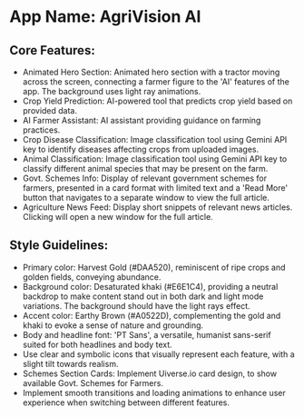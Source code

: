 # **App Name**: AgriVision AI

## Core Features:

- Animated Hero Section: Animated hero section with a tractor moving across the screen, connecting a farmer figure to the 'AI' features of the app. The background uses light ray animations.
- Crop Yield Prediction: AI-powered tool that predicts crop yield based on provided data.
- AI Farmer Assistant: AI assistant providing guidance on farming practices.
- Crop Disease Classification: Image classification tool using Gemini API key to identify diseases affecting crops from uploaded images.
- Animal Classification: Image classification tool using Gemini API key to classify different animal species that may be present on the farm.
- Govt. Schemes Info: Display of relevant government schemes for farmers, presented in a card format with limited text and a 'Read More' button that navigates to a separate window to view the full article.
- Agriculture News Feed: Display short snippets of relevant news articles. Clicking will open a new window for the full article.

## Style Guidelines:

- Primary color: Harvest Gold (#DAA520), reminiscent of ripe crops and golden fields, conveying abundance.
- Background color: Desaturated khaki (#E6E1C4), providing a neutral backdrop to make content stand out in both dark and light mode variations. The background should have the light rays effect.
- Accent color: Earthy Brown (#A0522D), complementing the gold and khaki to evoke a sense of nature and grounding.
- Body and headline font: 'PT Sans', a versatile, humanist sans-serif suited for both headlines and body text.
- Use clear and symbolic icons that visually represent each feature, with a slight tilt towards realism.
- Schemes Section Cards: Implement Uiverse.io card design, to show available Govt. Schemes for Farmers.
- Implement smooth transitions and loading animations to enhance user experience when switching between different features.